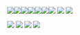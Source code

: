 ![](https://i.imgur.com/vw3SpXg.gif)![](https://i.imgur.com/JgCIrmJ.gif)![](https://i.imgur.com/xRbc5oF.gif)![](https://y2k.neocities.org/buttons/drpepper.gif)![](https://y2k.neocities.org/buttons/ieisevil.gif)![](https://i.imgur.com/ugksSvp.gif)![](https://y2k.neocities.org/buttons/tumblr_static_dmk8gragng0sk48swcwsw0gw.gif)
![](https://i.imgur.com/mYf5szV.png) ![](https://i.imgur.com/tb87eeB.gif)

![](https://mikejima.crd.co/assets/images/gallery09/1dadb796.gif?v=05e9d6fa) ![](https://64.media.tumblr.com/9f13b21c97e084ad64bea1367b8bb3d2/b4f54c7f92bc9f3b-bb/s250x400/817bdd016480daec13700e86508b73972d17fa5f.gifv) ![](https://64.media.tumblr.com/fcdb1d791e2b0fa67cc61479b06932f4/6f1804d74e3a3f2b-a1/s250x400/7d4a0f630c9dfbb1e1bdfee207a68139fa85a75f.gifv) ![](https://i.imgur.com/vjW02Hv.gif)
